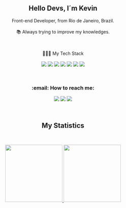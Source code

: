 <h2 align='center'>
  Hello Devs, I´m Kevin
</h2>

<p align='center'>
  Front-end Developer, from Rio de Janeiro, Brazil.<br/><br/>
  📚 Always trying to improve my knowledges.
</p>

&nbsp;
&nbsp;

<p align='center'>
  👨🏻‍💻 My Tech Stack<br/><br/>
  <img src="https://img.shields.io/badge/HTML5-E34F26?style=for-the-badge&logo=html5&logoColor=white" />
  <img src="https://img.shields.io/badge/CSS3-1572B6?style=for-the-badge&logo=css3&logoColor=white" />
  <img src="https://img.shields.io/badge/JavaScript-F7DF1E?style=for-the-badge&logo=javascript&logoColor=black" />
<!--   <img src="https://img.shields.io/badge/MySQL-00000F?style=for-the-badge&logo=mysql&logoColor=white" /> -->
  <img src="https://img.shields.io/badge/Sass-CC6699?style=for-the-badge&logo=sass&logoColor=white" />
  <img src="https://img.shields.io/badge/Tailwind_CSS-38B2AC?style=for-the-badge&logo=tailwind-css&logoColor=white" />
  <img src="https://img.shields.io/badge/GIT-E44C30?style=for-the-badge&logo=git&logoColor=white" />
  <img src="https://img.shields.io/badge/GitHub-100000?style=for-the-badge&logo=github&logoColor=white" />
  

</p>

&nbsp;
&nbsp;

<h3 align= 'center'>
  :email: How to reach me:
</h3>
<div align= 'center'>
<a href="https://www.linkedin.com/in/Kevinsilvaa" target="_blank"><img loading="lazy" src="https://img.shields.io/badge/-LinkedIn-%230077B5?style=for-the-badge&logo=linkedin&logoColor=white" target="_blank"></a>   
<a href = "mailto:kevinsilvarj10@gmail.com"><img loading="lazy" src="https://img.shields.io/badge/Gmail-D14836?style=for-the-badge&logo=gmail&logoColor=white" target="_blank"></a>
<a href="https://instagram.com/kevin.silvarj" target="_blank"><img loading="lazy" src="https://img.shields.io/badge/-Instagram-%23E4405F?style=for-the-badge&logo=instagram&logoColor=white" target="_blank"></a>
</div>

&nbsp;
&nbsp;
&nbsp;
&nbsp;

<h2 align= 'center'>
  My Statistics<br/>
</h2>

&nbsp;
&nbsp;

<div align= 'center'>
  <a href="https://github.com/KevinSilvaa">
  <img loading="lazy" height="180em" src="https://github-readme-stats.vercel.app/api/top-langs/?username=KevinSIlvaa&theme=highcontrast&hide_border=false&include_all_commits=false&count_private=false&layout=compact"/>
  <img loading="lazy" height="180em" src="https://github-readme-stats.vercel.app/api?username=KevinSIlvaa&theme=highcontrast&hide_border=false&include_all_commits=false&count_private=false"/>
</div>
